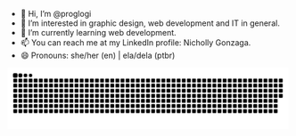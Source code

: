 - 👋 Hi, I’m @proglogi
- 👀 I’m interested in graphic design, web development and IT in general.
- 🌱 I’m currently learning web development.
- 📫 You can reach me at my LinkedIn profile: Nicholly Gonzaga.
- 😄 Pronouns: she/her (en) | ela/dela (ptbr)

<!---
proglogi/proglogi is a ✨ special ✨ repository because its `README.md` (this file) appears on your GitHub profile.
You can click the Preview link to take a look at your changes.
--->

<picture align="center">
  <source media="(prefers-color-scheme: dark)" srcset="https://raw.githubusercontent.com/proglogi/proglogi/output/github-contribution-grid-snake-dark.svg">
  <source media="(prefers-color-scheme: light)" srcset="https://raw.githubusercontent.com/proglogi/proglogi/output/github-contribution-grid-snake-dark.svg">
  <img align="center" alt="github contribution grid snake animation" src="https://raw.githubusercontent.com/proglogi/proglogi/output/github-contribution-grid-snake.svg">
</picture>
